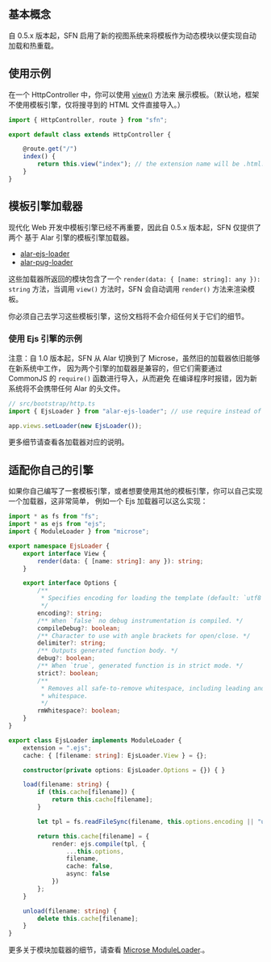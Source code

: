 <!-- title: 视图; order: 8 -->
## 基本概念

自 0.5.x 版本起，SFN 启用了新的视图系统来将模板作为动态模块以便实现自动加载和热重载。

## 使用示例

在一个 HttpController 中，你可以使用 [view()](/api/v1/HttpController#view) 方法来
展示模板。（默认地，框架不使用模板引擎，仅将搜寻到的 HTML 文件直接导入。）

```typescript
import { HttpController, route } from "sfn";

export default class extends HttpController {

    @route.get("/")
    index() {
        return this.view("index"); // the extension name will be .html.
    }
}
```

## 模板引擎加载器

现代化 Web 开发中模板引擎已经不再重要，因此自 0.5.x 版本起，SFN 仅提供了两个
基于 Alar 引擎的模板引擎加载器。

- [alar-ejs-loader](https://github.com/hyurl/alar-ejs-loader)
- [alar-pug-loader](https://github.com/hyurl/alar-pug-loader)

这些加载器所返回的模块包含了一个 `render(data: { [name: string]: any }): string`
方法，当调用 `view()` 方法时，SFN 会自动调用 `render()` 方法来渲染模板。

你必须自己去学习这些模板引擎，这份文档将不会介绍任何关于它们的细节。

### 使用 Ejs 引擎的示例

注意：自 1.0 版本起，SFN 从 Alar 切换到了 Microse，虽然旧的加载器依旧能够在新系统中工作，
因为两个引擎的加载器是兼容的，但它们需要通过 CommonJS 的 `require()` 函数进行导入，从而避免
在编译程序时报错，因为新系统将不会携带任何 Alar 的头文件。

```typescript
// src/bootstrap/http.ts
import { EjsLoader } from "alar-ejs-loader"; // use require instead of import

app.views.setLoader(new EjsLoader());
```

更多细节请查看各加载器对应的说明。

## 适配你自己的引擎

如果你自己编写了一套模板引擎，或者想要使用其他的模板引擎，你可以自己实现一个加载器，这非常简单，
例如一个 Ejs 加载器可以这么实现：

```typescript
import * as fs from "fs";
import * as ejs from "ejs";
import { ModuleLoader } from "microse";

export namespace EjsLoader {
    export interface View {
        render(data: { [name: string]: any }): string;
    }

    export interface Options {
        /**
         * Specifies encoding for loading the template (default: `utf8`).
         */
        encoding?: string;
        /** When `false` no debug instrumentation is compiled. */
        compileDebug?: boolean;
        /** Character to use with angle brackets for open/close. */
        delimiter?: string;
        /** Outputs generated function body. */
        debug?: boolean;
        /** When `true`, generated function is in strict mode. */
        strict?: boolean;
        /** 
         * Removes all safe-to-remove whitespace, including leading and trailing 
         * whitespace.
         */
        rmWhitespace?: boolean;
    }
}

export class EjsLoader implements ModuleLoader {
    extension = ".ejs";
    cache: { [filename: string]: EjsLoader.View } = {};

    constructor(private options: EjsLoader.Options = {}) { }

    load(filename: string) {
        if (this.cache[filename]) {
            return this.cache[filename];
        }

        let tpl = fs.readFileSync(filename, this.options.encoding || "utf8");

        return this.cache[filename] = {
            render: ejs.compile(tpl, {
                ...this.options,
                filename,
                cache: false,
                async: false
            })
        };
    }

    unload(filename: string) {
        delete this.cache[filename];
    }
}
```

更多关于模块加载器的细节，请查看
[Microse ModuleLoader](https://github.com/microse-rpc/microse-node/blob/master/docs/api.md#moduleloader).。
